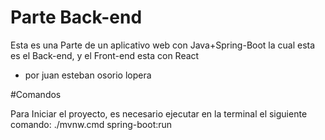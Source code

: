 # Parte Back-end

Esta es una Parte de un aplicativo web con Java+Spring-Boot la cual esta es el Back-end, y el Front-end esta con React

- por juan esteban osorio lopera

#Comandos

Para Iniciar el proyecto, es necesario ejecutar en la terminal el siguiente comando:
./mvnw.cmd spring-boot:run
